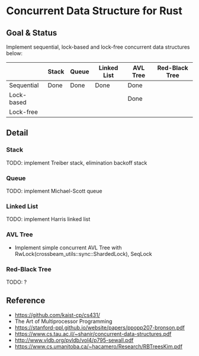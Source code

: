 # Concurrent Data Structure for Rust

## Goal & Status
Implement sequential, lock-based and lock-free concurrent data structures below:

|            | Stack | Queue | Linked List | AVL Tree | Red-Black Tree |
|------------|-------|-------|-------------|----------|----------------|
| Sequential | Done  | Done  |    Done     |   Done   |                |
| Lock-based |       |       |             |   Done   |                |
| Lock-free  |       |       |             |          |                |

## Detail
### Stack
TODO: implement Treiber stack, elimination backoff stack

### Queue
TODO: implement Michael-Scott queue

### Linked List
TODO: implement Harris linked list

### AVL Tree
- Implement simple concurrent AVL Tree with RwLock(crossbeam_utils::sync::ShardedLock), SeqLock

### Red-Black Tree
TODO: ?

## Reference
- https://github.com/kaist-cp/cs431/
- The Art of Multiprocessor Programming
- https://stanford-ppl.github.io/website/papers/ppopp207-bronson.pdf
- https://www.cs.tau.ac.il/~shanir/concurrent-data-structures.pdf
- http://www.vldb.org/pvldb/vol4/p795-sewall.pdf
- https://www.cs.umanitoba.ca/~hacamero/Research/RBTreesKim.pdf

